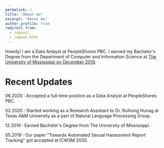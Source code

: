 ```yaml
---
permalink: /
title: "About me"
excerpt: "About me"
author_profile: true
redirect_from: 
  - /about/
  - /about.html
---
```


Howdy! I am a Data Anlayst at PeopleShores PBC. I earned my Bachelor's Degree from the Department of Computer and Information Science at <a href="https://www.olemiss.edu/"> The University of Mississippi on December 2019</a>.

Recent Updates
======
06.2020 : Accepted a full-time position as a Data Analyst at PeopleShores PBC. 

02.2020 : Started working as a Research Assistant to Dr. Ruihong Hunag at Texas A&M University as a part of Natural Language Processing Group. 

12.2019 : Earned Bachelor's Degree from The University of Mississippi.

05.2019 : Our paper "Towards Automated Sexual Harassment Report Tracking" got accepted at ICWSM 2020. 

